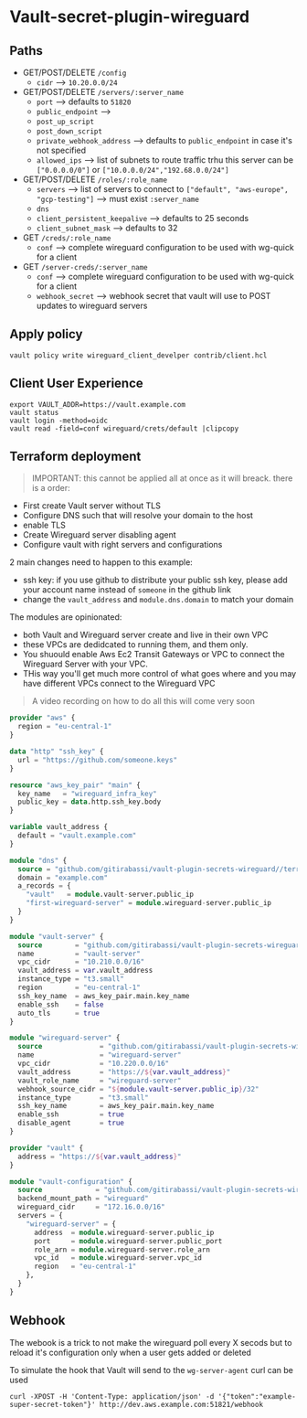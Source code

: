 # Vault-secret-plugin-wireguard

## Paths

- GET/POST/DELETE `/config`
  - `cidr` --> `10.20.0.0/24`
- GET/POST/DELETE `/servers/:server_name`
  - `port` --> defaults to `51820`
  - `public_endpoint` -->
  - `post_up_script` 
  - `post_down_script`
  - `private_webhook_address` --> defaults to `public_endpoint` in case it's not specified
  - `allowed_ips` --> list of subnets to route traffic trhu this server can be `["0.0.0.0/0"]` or `["10.0.0.0/24","192.68.0.0/24"]`
- GET/POST/DELETE `/roles/:role_name`
  - `servers` --> list of servers to connect to `["default", "aws-europe", "gcp-testing"]` --> must exist `:server_name`
  - `dns` 
  - `client_persistent_keepalive` --> defaults to 25 seconds
  - `client_subnet_mask` --> defaults to 32
- GET `/creds/:role_name`
  - `conf` --> complete wireguard configuration to be used with wg-quick for a client
- GET `/server-creds/:server_name`
  - `conf` --> complete wireguard configuration to be used with wg-quick for a client
  - `webhook_secret` --> webhook secret that vault will use to POST updates to wireguard servers

## Apply policy
```shell
vault policy write wireguard_client_develper contrib/client.hcl
```

## Client User Experience

```shell
export VAULT_ADDR=https://vault.example.com
vault status
vault login -method=oidc
vault read -field=conf wireguard/crets/default |clipcopy
```

## Terraform deployment

> IMPORTANT: this cannot be applied all at once as it will breack. there is a order:

- First create Vault server without TLS
- Configure DNS such that will resolve your domain to the host
- enable TLS
- Create Wireguard server disabling agent
- Configure vault with right servers and configurations

2 main changes need to happen to this example:
- ssh key: if you use github to distribute your public ssh key, please add your account name instead of `someone` in the github link
- change the `vault_address` and `module.dns.domain` to match your domain

The modules are opinionated:
- both Vault and Wireguard server create and live in their own VPC
- these VPCs are dedidcated to running them, and them only. 
- You shuould enable Aws Ec2 Transit Gateways or VPC to connect the Wireguard Server with your VPC.
- THis way you'll get much more control of what goes where and you may have different VPCs connect to the Wireguard VPC

> A video recording on how to do all this will come very soon

```terraform
provider "aws" {
  region = "eu-central-1"
}

data "http" "ssh_key" {
  url = "https://github.com/someone.keys"
}

resource "aws_key_pair" "main" {
  key_name   = "wireguard_infra_key"
  public_key = data.http.ssh_key.body
}

variable vault_address {
  default = "vault.example.com"
}

module "dns" {
  source = "github.com/gitirabassi/vault-plugin-secrets-wireguard//terraform/route53"
  domain = "example.com"
  a_records = {
    "vault"   = module.vault-server.public_ip
    "first-wireguard-server" = module.wireguard-server.public_ip
  }
}

module "vault-server" {
  source        = "github.com/gitirabassi/vault-plugin-secrets-wireguard//terraform/vault-server"
  name          = "vault-server"
  vpc_cidr      = "10.210.0.0/16"
  vault_address = var.vault_address
  instance_type = "t3.small"
  region        = "eu-central-1"
  ssh_key_name  = aws_key_pair.main.key_name
  enable_ssh    = false
  auto_tls      = true
}

module "wireguard-server" {
  source              = "github.com/gitirabassi/vault-plugin-secrets-wireguard//terraform/wg-server"
  name                = "wireguard-server"
  vpc_cidr            = "10.220.0.0/16"
  vault_address       = "https://${var.vault_address}"
  vault_role_name     = "wireguard-server"
  webhook_source_cidr = "${module.vault-server.public_ip}/32"
  instance_type       = "t3.small"
  ssh_key_name        = aws_key_pair.main.key_name
  enable_ssh          = true
  disable_agent       = true
}

provider "vault" {
  address = "https://${var.vault_address}"
}

module "vault-configuration" {
  source             = "github.com/gitirabassi/vault-plugin-secrets-wireguard//terraform/vault-config"
  backend_mount_path = "wireguard"
  wireguard_cidr     = "172.16.0.0/16"
  servers = {
    "wireguard-server" = {
      address  = module.wireguard-server.public_ip
      port     = module.wireguard-server.public_port
      role_arn = module.wireguard-server.role_arn
      vpc_id   = module.wireguard-server.vpc_id
      region   = "eu-central-1"
    },
  }
}
```


## Webhook

The webook is a trick to not make the wireguard poll every X secods but to reload it's configuration only when a user gets added or deleted

To simulate the hook that Vault will send to the `wg-server-agent` curl can be used

```shell
curl -XPOST -H 'Content-Type: application/json' -d '{"token":"example-super-secret-token"}' http://dev.aws.example.com:51821/webhook
```
